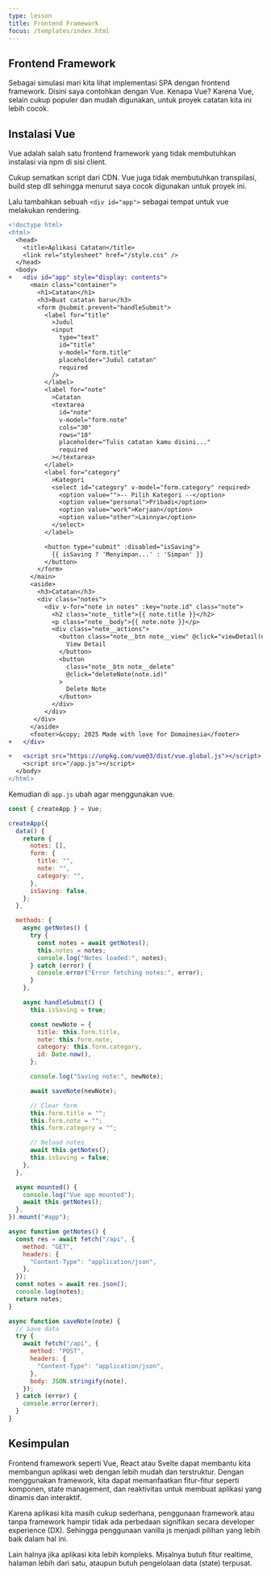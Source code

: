 ```yaml
---
type: lesson
title: Frontend Framework
focus: /templates/index.html
---
```


## Frontend Framework

Sebagai simulasi mari kita lihat implementasi SPA dengan frontend framework. Disini saya contohkan dengan Vue. Kenapa Vue? Karena Vue, selain cukup populer dan mudah digunakan, untuk proyek catatan kita ini lebih cocok.

## Instalasi Vue

Vue adalah salah satu frontend framework yang tidak membutuhkan instalasi via npm di sisi client.

Cukup sematkan script dari CDN. Vue juga tidak membutuhkan transpilasi, build step dll sehingga menurut saya cocok digunakan untuk proyek ini.

Lalu tambahkan sebuah `<div id="app">` sebagai tempat untuk vue melakukan rendering.

```diff
<!doctype html>
<html>
  <head>
    <title>Aplikasi Catatan</title>
    <link rel="stylesheet" href="/style.css" />
  </head>
  <body>
+   <div id="app" style="display: contents">
      <main class="container">
        <h1>Catatan</h1>
        <h3>Buat catatan baru</h3>
        <form @submit.prevent="handleSubmit">
          <label for="title"
            >Judul
            <input
              type="text"
              id="title"
              v-model="form.title"
              placeholder="Judul catatan"
              required
            />
          </label>
          <label for="note"
            >Catatan
            <textarea
              id="note"
              v-model="form.note"
              cols="30"
              rows="10"
              placeholder="Tulis catatan kamu disini..."
              required
            ></textarea>
          </label>
          <label for="category"
            >Kategori
            <select id="category" v-model="form.category" required>
              <option value="">-- Pilih Kategori --</option>
              <option value="personal">Pribadi</option>
              <option value="work">Kerjaan</option>
              <option value="other">Lainnya</option>
            </select>
          </label>

          <button type="submit" :disabled="isSaving">
            {{ isSaving ? 'Menyimpan...' : 'Simpan' }}
          </button>
        </form>
      </main>
      <aside>
        <h3>Catatan</h3>
        <div class="notes">
          <div v-for="note in notes" :key="note.id" class="note">
            <h2 class="note__title">{{ note.title }}</h2>
            <p class="note__body">{{ note.note }}</p>
            <div class="note__actions">
              <button class="note__btn note__view" @click="viewDetail(note)">
                View Detail
              </button>
              <button
                class="note__btn note__delete"
                @click="deleteNote(note.id)"
              >
                Delete Note
              </button>
            </div>
          </div>
       </div>
      </aside>
      <footer>&copy; 2025 Made with love for Domainesia</footer>
+   </div>

+   <script src="https://unpkg.com/vue@3/dist/vue.global.js"></script>
    <script src="/app.js"></script>
  </body>
</html>
```

Kemudian di `app.js` ubah agar menggunakan vue.

```javascript
const { createApp } = Vue;

createApp({
  data() {
    return {
      notes: [],
      form: {
        title: "",
        note: "",
        category: "",
      },
      isSaving: false,
    };
  },

  methods: {
    async getNotes() {
      try {
        const notes = await getNotes();
        this.notes = notes;
        console.log("Notes loaded:", notes);
      } catch (error) {
        console.error("Error fetching notes:", error);
      }
    },

    async handleSubmit() {
      this.isSaving = true;

      const newNote = {
        title: this.form.title,
        note: this.form.note,
        category: this.form.category,
        id: Date.now(),
      };

      console.log("Saving note:", newNote);

      await saveNote(newNote);

      // Clear form
      this.form.title = "";
      this.form.note = "";
      this.form.category = "";

      // Reload notes
      await this.getNotes();
      this.isSaving = false;
    },
  },

  async mounted() {
    console.log("Vue app mounted");
    await this.getNotes();
  },
}).mount("#app");

async function getNotes() {
  const res = await fetch("/api", {
    method: "GET",
    headers: {
      "Content-Type": "application/json",
    },
  });
  const notes = await res.json();
  console.log(notes);
  return notes;
}

async function saveNote(note) {
  // Save data
  try {
    await fetch("/api", {
      method: "POST",
      headers: {
        "Content-Type": "application/json",
      },
      body: JSON.stringify(note),
    });
  } catch (error) {
    console.error(error);
  }
}
```

## Kesimpulan

Frontend framework seperti Vue, React atau Svelte dapat membantu kita membangun aplikasi web dengan lebih mudah dan terstruktur. Dengan menggunakan framework, kita dapat memanfaatkan fitur-fitur seperti komponen, state management, dan reaktivitas untuk membuat aplikasi yang dinamis dan interaktif.

Karena aplikasi kita masih cukup sederhana, penggunaan framework atau tanpa framework hampir tidak ada perbedaan signifikan secara developer experience (DX). Sehingga penggunaan vanilla js menjadi pilihan yang lebih baik dalam hal ini.

Lain halnya jika aplikasi kita lebih kompleks. Misalnya butuh fitur realtime, halaman lebih dari satu, ataupun butuh pengelolaan data (state) terpusat.
